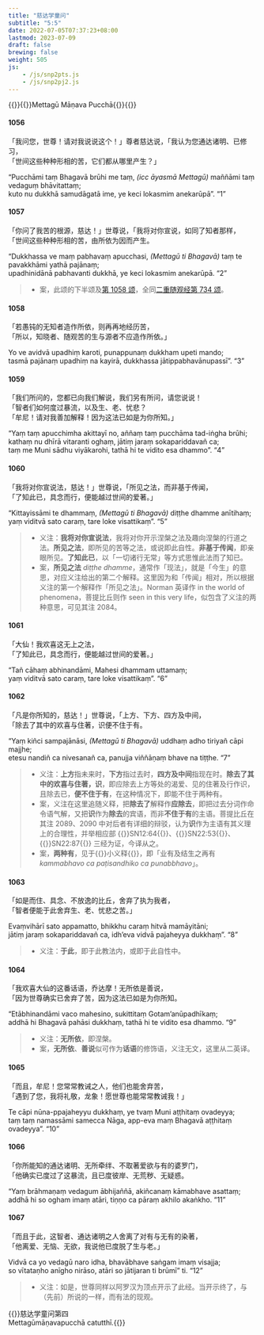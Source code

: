 ```yaml
---
title: "慈达学童问"
subtitle: "5:5"
date: 2022-07-05T07:37:23+08:00
lastmod: 2023-07-09
draft: false
brewing: false
weight: 505
js:
    - /js/snp2pts.js
    - /js/snp2pj2.js
---
```



{{<subtitle>}}{{<suttalink src="snp5.5">}}Mettagū Māṇava Pucchā{{</suttalink>}}{{</subtitle>}}

#### 1056

「我问您，世尊！请对我说说这个！」尊者慈达说，「我认为您通达诸明、已修习，  
「世间这些种种形相的苦，它们都从哪里产生？」

“Pucchāmi taṃ Bhagavā brūhi me taṃ, <i>(icc āyasmā Mettagū)</i> maññāmi taṃ vedaguṃ bhāvitattaṃ;  
kuto nu dukkhā samudāgatā ime, ye keci lokasmim anekarūpā”. <q>1</q>

#### 1057

「你问了我苦的根源，慈达！」世尊说，「我将对你宣说，如同了知者那样，  
「世间这些种种形相的苦，由所依为因而产生。

“Dukkhassa ve maṃ pabhavaṃ apucchasi, <i>(Mettagū ti Bhagavā)</i> taṃ te pavakkhāmi yathā pajānaṃ;  
upadhinidānā pabhavanti dukkhā, ye keci lokasmim anekarūpā. <q>2</q>

> - 案，此颂的下半颂及[第 1058 颂](#1058)，全同[二重随观经第 734 颂](../312/#734)。

#### 1058

「若愚钝的无知者造作所依，则再再地经历苦，  
「所以，知晓者、随观苦的生与源者不应造作所依。」

Yo ve avidvā upadhiṃ karoti, punappunaṃ dukkham upeti mando;  
tasmā pajānaṃ upadhiṃ na kayirā, dukkhassa jātippabhavānupassī”. <q>3</q>

#### 1059

「我们所问的，您都已向我们解说，我们另有所问，请您说说！  
「智者们如何度过暴流，以及生、老、忧悲？  
「牟尼！请对我善加解释！因为这法已如是为你所知。」

“Yaṃ taṃ apucchimha akittayī no, aññaṃ taṃ pucchāma tad-iṅgha brūhi;  
kathaṃ nu dhīrā vitaranti oghaṃ, jātiṃ jaraṃ sokapariddavañ ca;  
taṃ me Muni sādhu viyākarohi, tathā hi te vidito esa dhammo”. <q>4</q>

#### 1060

「我将对你宣说法，慈达！」世尊说，「所见之法，而非基于传闻，  
「了知此已，具念而行，便能越过世间的爱著。」

“Kittayissāmi te dhammaṃ, <i>(Mettagū ti Bhagavā)</i> diṭṭhe dhamme anītihaṃ;  
yaṃ viditvā sato caraṃ, tare loke visattikaṃ”. <q>5</q>

> - 义注：**我将对你宣说法**，我将对你开示涅槃之法及趣向涅槃的行道之法。**所见之法**，即所见的苦等之法，或说即此自性。**非基于传闻**，即亲眼所见。**了知此已**，以「一切诸行无常」等方式思惟此法而了知已。
> - 案，**所见之法** *diṭṭhe dhamme*，通常作「现法」，就是「今生」的意思，对应义注给出的第二个解释。这里因为和「传闻」相对，所以根据义注的第一个解释作「所见之法」。Norman 英译作 in the world of phenomena，菩提比丘则作 seen in this very life，似包含了义注的两种意思，可见其注 2084。

#### 1061

「大仙！我欢喜这无上之法，  
「了知此已，具念而行，便能越过世间的爱著。」

“Tañ cāhaṃ abhinandāmi, Mahesi dhammam uttamaṃ;  
yaṃ viditvā sato caraṃ, tare loke visattikaṃ”. <q>6</q>

#### 1062

「凡是你所知的，慈达！」世尊说，「上方、下方、四方及中间，  
「除去了其中的欢喜与住著，识便不住于有。

“Yaṃ kiñci sampajānāsi, <i>(Mettagū ti Bhagavā)</i> uddhaṃ adho tiriyañ cāpi majjhe;  
etesu nandiñ ca nivesanañ ca, panujja viññāṇaṃ bhave na tiṭṭhe. <q>7</q>

> - 义注：**上方**指未来时，**下方**指过去时，**四方及中间**指现在时。**除去了其中的欢喜与住著，识**，即应除去上方等处的渴爱、见的住著及行作识，且除去已，**便不住于有**，在这种情况下，即能不住于两种有。
> - 案，义注在这里追随义释，把**除去了**解释作**应除去**，即把过去分词作命令语气解，又把**识**作为**除去**的宾语，而非**不住于有**的主语。菩提比丘在其注 2089、2090 中对后者有详细的辩驳，认为**识**作为主语有其义理上的合理性，并举相应部 {{<suttalink src="sn12.64">}}SN12:64{{</suttalink>}}、{{<suttalink src="sn22.53">}}SN22:53{{</suttalink>}}、{{<suttalink src="sn22.87">}}SN22:87{{</suttalink>}} 三经为证，今译从之。
> - 案，**两种有**，见于{{<suttalink src="cnd8">}}小义释{{</suttalink>}}，即「业有及结生之再有 *kammabhavo ca paṭisandhiko ca punabbhavo*」。

#### 1063

「如是而住、具念、不放逸的比丘，舍弃了执为我者，  
「智者便能于此舍弃生、老、忧悲之苦。」

Evaṃvihārī sato appamatto, bhikkhu caraṃ hitvā mamāyitāni;  
jātiṃ jaraṃ sokapariddavañ ca, idh’eva vidvā pajaheyya dukkhaṃ”. <q>8</q>

> - 义注：**于此**，即于此教法内，或即于此自性中。

#### 1064

「我欢喜大仙的这番话语，乔达摩！无所依是善说，  
「因为世尊确实已舍弃了苦，因为这法已如是为你所知。

“Etābhinandāmi vaco mahesino, sukittitaṃ Gotam’anūpadhīkaṃ;  
addhā hi Bhagavā pahāsi dukkhaṃ, tathā hi te vidito esa dhammo. <q>9</q>

> - 义注：**无所依**，即涅槃。
> - 案，**无所依**、**善说**似可作为**话语**的修饰语，义注无文，这里从二英译。

#### 1065

「而且，牟尼！您常常教诫之人，他们也能舍弃苦，  
「遇到了您，我将礼敬，龙象！愿世尊也能常常教诫我！」

Te cāpi nūna-ppajaheyyu dukkhaṃ, ye tvaṃ Muni aṭṭhitaṃ ovadeyya;  
taṃ taṃ namassāmi samecca Nāga, app-eva maṃ Bhagavā aṭṭhitaṃ ovadeyya”. <q>10</q>

#### 1066

「你所能知的通达诸明、无所牵绊、不取著爱欲与有的婆罗门，  
「他确实已度过了这暴流，且已度彼岸、无荒秽、无疑惑。

“Yaṃ brāhmaṇaṃ vedagum ābhijaññā, akiñcanaṃ kāmabhave asattaṃ;  
addhā hi so ogham imaṃ atāri, tiṇṇo ca pāraṃ akhilo akaṅkho. <q>11</q>

#### 1067

「而且于此，这智者、通达诸明之人舍离了对有与无有的染著，  
「他离爱、无恼、无欲，我说他已度脱了生与老。」

Vidvā ca yo vedagū naro idha, bhavābhave saṅgam imaṃ visajja;  
so vītataṇho anīgho nirāso, atāri so jātijaran ti brūmī” ti. <q>12</q>

> - 义注：如是，世尊同样以阿罗汉为顶点开示了此经。当开示终了，与（先前）所说的一样，而有法的现观。


{{<eof>}}慈达学童问第四<br><span class="pi">Mettagūmāṇavapucchā catutthī.</span>{{</eof>}}